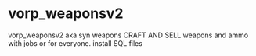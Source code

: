 # vorp_weaponsv2
vorp_weaponsv2 aka syn weapons
CRAFT AND SELL weapons and ammo 
with jobs or for everyone.
install SQL files
